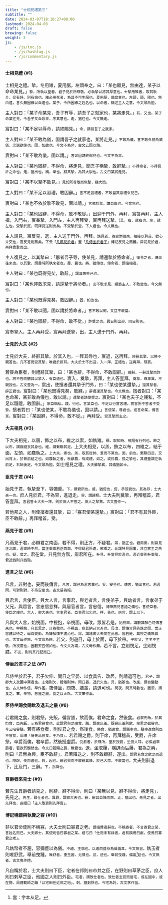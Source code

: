 ```yaml
---
title: "士相見禮第三"
subtitle: ""
date: 2024-03-07T18:10:27+08:00
lastmod: 2024-04-03
draft: false
brewing: false
weight: 3
js:
    - /js/toc.js
    - /js/hashtag.js
    - /js/commentary.js
---
```


#### 士相見禮 {#1}

士相見之禮。摯，冬用雉，夏用腒，左頭奉之，曰：「某也願見，無由達，某子以命命某見。」<small>摯，所執以至者，君子見於所尊敬，必執摯以將其厚意也。士摯用雉者，取其耿介，交有時、別有倫也。雉必用死者，為其不可生服也。夏用腒，備腐臭也。左頭，頭，陽也。無由達，言久無因緣以自達也。某子，今所因緣之姓名也。以命者，稱述主人之意。今文頭為脰。</small>

主人對曰：「某子命某見，吾子有辱，請吾子之就家也，某將走見。」<small>有，又也。某子命某往見，今吾子又自辱來，序其意也。走，猶往也。今文無走。</small>

賔對曰：「某不足以辱命，請終賜見。」<small>命，謂請吾子之就家。</small>

主人對曰：「某不敢為儀，固請吾子之就家也，某將走見。」<small>不敢為儀，言不敢外貌為威儀，忠誠欲往也。固，如故也。今文不為非，古文云固以請。</small>

賔對曰：「某不敢為儀，固以請。」<small>言如固請終賜見也。今文不為非。</small>

主人對曰：「某也固辭，不得命，將走見，聞吾子稱摯，敢辭摯。」<small>不得命者，不得見許之命也。走，猶出也。稱，舉也。辭其摯，為其大崇也。古文曰某將走見。</small>

賔對曰：「某不以摯不敢見。」<small>見於所尊敬而無摯，嫌大簡。</small>

主人對曰：「某不足以習禮，敢固辭。」<small>言不足習禮者，不敢當其崇禮來見己。</small>

賔對曰：「某也不依於摯不敢見，固以請。」<small>言依於摯，謙自卑也。今文無也。</small>

主人對曰：「某也固辭，不得命，敢不敬從。」出迎于門外，再拜，賔答再拜，主人揖，入門右，賔奉摯，入門左，主人再拜受，賔再拜送摯，出。<small>右，就右也。左，就左也。受摯於庭，既拜受送則出矣。不受摯於堂，下人君也。今文無也。</small>

主人請見，賔反見，退，主人送于門外，再拜。<small>請見者，為賔崇禮來，相接以矜莊，歡心未交也，賔反見則燕矣。下云「[凡燕見於君](#5)」至「[凡侍坐於君子](#7)」博記反見之燕義。臣初見於君，再拜奠摯而出。</small>

主人復見之，以其摯曰：「曏者吾子辱，使某見，請還摯於將命者。」<small>復見之者，禮尚往來也。以其摯，謂曏時所執來者也。曏，曩也。將，猶傳也，傳命者，謂擯相者。</small>

主人對曰：「某也既得見矣，敢辭。」<small>讓其來答己也。</small>

賔對曰：「某也非敢求見，請還摯于將命者。」<small>言不敢求見，嫌褻主人，不敢當也。今文無也。</small>

主人對曰：「某也既得見矣，敢固辭。」<small>固，如故也。</small>

賔對曰：「某不敢以聞，固以請於將命者。」<small>言不敢以聞，又益不敢當。</small>

主人對曰：「某也固辭，不得命，敢不從。」<small>許受之也。異日則出迎，同日則否。</small>

賔奉摯入，主人再拜受，賔再拜送摯，出，主人送于門外，再拜。

#### 士見於大夫 {#2}

士見於大夫，終辭其摯。於其入也，一拜其辱也，賔退，送再拜。<small>終辭其摯，以將不親答也。凡不答而受其摯，唯君於臣耳。大夫於士不出迎，入一拜，正禮也，送再拜，尊賔。</small>

若甞為臣者，則禮辭其摯，曰：「某也辭，不得命，不敢固辭。」<small>禮辭，一辭其摯而許也。將不答而聽其以摯入，有臣道也。</small>賔入，奠摯，再拜，主人答壹拜。<small>奠摯，尊卑異，不親授也。古文壹為一。</small>賔出，使擯者還其摯于門外，曰：「某也使某還摯。」<small>還其摯者，辟正君也。</small>賔對曰：「某也既得見矣，敢辭。」<small>辭君還其摯也。今文無也。</small>擯者對曰：「某也命某，某非敢為儀也，敢以請。」<small>還摯者請使受之。</small>賔對曰：「某也夫子之賤私，不足以踐禮，敢固辭。」<small>家臣稱私。踐，行也。言某臣也，不足以行賔客禮。賔客所不答者不受摯。</small>擯者對曰：「某也使某，不敢為儀也，固以請。」<small>言使某，尊君也。或言命某，傳言耳。</small>賔對曰：「某固辭，不得命，敢不從。」再拜受。<small>受其摯而去之。</small>

#### 大夫相見 {#3}

下大夫相見，以鴈，飾之以布，維之以索，如執雉。<small>鴈，取知時、飛翔有行列也。飾之以布，謂裁縫衣其身也。維，謂繫聯其足。</small>上大夫相見，以羔，飾之以布，四維之，結于面，左頭，如麛執之。<small>上大夫，卿也。羔，取其從帥、羣而不黨也。面，前也。繫聯四足，交出背上，於胷前結之也。如麛執之者，秋獻麛，有成禮，如之。或曰麛，孤之摯也，其禮蓋謂左執前足，右執後足。今文頭為脰。</small>如士相見之禮。<small>大夫雖摯異，其儀猶如士。</small>

#### 臣見于君 {#4}

始見于君，執摯至下，容彌蹙。<small>下，謂君所也。蹙，猶促也，促，恭愨貌也。其為恭，士大夫一也。</small>庶人見於君，不為容，進退走。<small>容，謂趨翔。</small>士大夫則奠摯，再拜稽首，君答壹拜。<small>言君答士大夫一拜，則於庶人不答之。庶人之摯鶩。古文壹作一。</small>

若他邦之人，則使擯者還其摯，曰：「寡君使某還摯。」賔對曰：「君不有其外臣，臣不敢辭。」再拜稽首，受。

#### 燕見于君 {#5}

凡燕見于君，必辯君之南面，若不得，則正方，不疑君。<small>辯，猶正也。君南面，則臣見正北面，君或時不然，當正東面若正西面，不得疑君所處，邪鄉之。此謂特見圖事，非立賔主之燕也。疑，度之。</small>君在堂，升見無方階，辯君所在。<small>升見，升堂見於君也。君近東則升東階，君近西則升西階。</small>

#### 進言之法 {#6}

凡言，非對也，妥而後傳言。<small>凡言，謂己為君言事也。妥，安坐也。傳言，猶出言也。若君問，可對則對，不待安坐也。古文妥為綏。</small>

與君言，言使臣，與大人言，言事君，與老者言，言使弟子，與幼者言，言孝弟于父兄，與眾言，言忠信慈祥，與居官者言，言忠信。<small>博陳燕見言語之儀也。言使臣者，使臣之禮也。大人，卿大夫也。言事君者，臣事君以忠也。祥，善也。居官，謂士以下。</small>

凡與大人言，始視面，中視抱，卒視面，毋改，眾皆若是。<small>始視面，謂觀其顏色可傳言未也。中視抱，容其思之，且為敬也。卒視面，察其納己言否也。毋改，謂傳言見答應之閒，當正容體以待之，毋自變動，為嫌解惰不虛心也。眾，謂諸卿大夫同在此者。皆若是，其視之儀無異也。古文毋作無，今文眾為終。</small>若父，則遊目，毋上於面，毋下於帶。<small>子於父，主孝不主敬，所視廣也，因觀安否何如也。今文父為甫，古文毋作無。</small>若不言，立則視足，坐則視膝。<small>不言，則伺其行起而已。</small>

#### 侍坐於君子之法 {#7}

凡侍坐於君子，君子欠伸、問日之早晏、以食具告、改居，則請退可也。<small>君子，謂卿大夫及國中賢者也。志倦則欠，體倦則伸。問日晏，近於久也。具，猶辦也。改居，謂自變動也。古文伸作信，早作蚤。</small>夜侍坐，問夜、膳葷，請退可也。<small>問夜，問其時數也。膳葷，謂食之。葷，辛物，葱薤之屬，食之以止臥。古文葷作薰。</small>

#### 臣侍坐賜食賜飲及退去之儀 {#8}

若君賜之食，則君祭，先飯，徧甞膳，飲而俟，君命之食，然後食。<small>君祭先飯，於其祭食，臣先飯，示為君甞食也，此謂君與之禮食。膳，謂進庶羞。既甞庶羞則飲，俟君之徧甞也。今云呫甞膳。</small>若有將食者，則俟君之食，然後食。<small>將食，猶進食，謂膳宰也。膳宰進食則臣不甞食，周禮「膳夫品甞食，王乃食」。</small>若君賜之爵，則下席，再拜稽首，受爵，升席祭，卒爵而俟，君卒爵，然後授虛爵。<small>受爵者，於尊所，至於授爵，坐授人耳。必俟君卒爵者，若欲其釂然也。今文曰若賜之爵，無君也。</small>退，坐取屨，隱辟而后屨，君為之興，則曰「君無為興，臣不敢辭」，君若降送之，則不敢顧辭，遂出。<small>謂君若食之飲之而退也。隱辟，俛而逡巡。興，起也。辭君興而不敢辭其降，於己大崇，不敢當也。</small>大夫則辭退下，比及門，三辭。<small>下，亦降也。</small>

#### 尊爵者來見士 {#9}

若先生異爵者請見之，則辭，辭不得命，則曰「某無以見，辭不得命，將走見」，先見之。<small>先生，致仕者也。異爵，謂卿大夫也。辭，辭其自降而來。走，猶出也。先見之者，出先拜也，曲禮曰「主人敬賔則先拜賔」。</small>

#### 博記稱謂與執贄之容 {#10}

非以君命使則不稱寡，大夫士則曰寡君之老。<small>謂擯賛者辭也。不稱寡者，不言寡君之某，言姓名而已。大夫卿士，其使則皆曰寡君之某。檀弓曰「仕而未有祿者，君有饋焉曰獻，使焉曰寡君之老」。</small>

凡執幣者不趨，容彌蹙以為儀。<small>不趨，主慎也。以進而益恭為威儀耳。今文無容。</small>執玉者則唯舒武，舉前曳踵。<small>唯舒者，重玉器，尤慎也。武，迹也。舉前曳踵，備疐[^1]跲也。今文無者，古文曳作抴。</small>

[^1]: 疐：字本从足。

凡自稱於君，士大夫則曰下臣，宅者在邦則曰市井之臣，在野則曰草茅之臣，庶人則曰剌草之臣，他國之人則曰外臣。<small>宅者，謂致仕者也。致仕者去官而居宅，或在國中，或在野。周禮載師之職「以宅田任近郊之地」。剌，猶剗除也。今宅為託，古文茅作苗。</small>